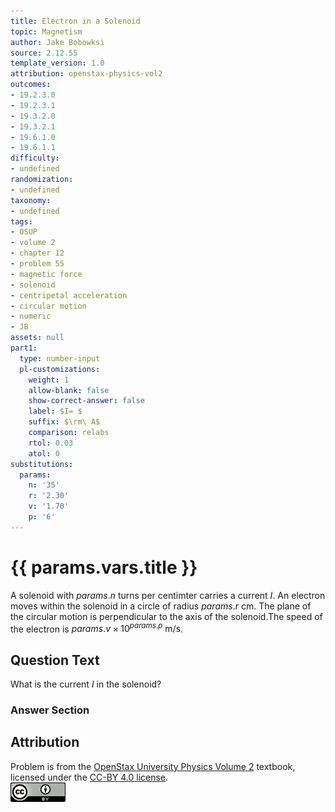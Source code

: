 ```yaml
---
title: Electron in a Solenoid
topic: Magnetism
author: Jake Bobowksi
source: 2.12.55
template_version: 1.0
attribution: openstax-physics-vol2
outcomes:
- 19.2.3.0
- 19.2.3.1
- 19.3.2.0
- 19.3.2.1
- 19.6.1.0
- 19.6.1.1
difficulty:
- undefined
randomization:
- undefined
taxonomy:
- undefined
tags:
- OSUP
- volume 2
- chapter 12
- problem 55
- magnetic force
- solenoid
- centripetal acceleration
- circular motion
- numeric
- JB
assets: null
part1:
  type: number-input
  pl-customizations:
    weight: 1
    allow-blank: false
    show-correct-answer: false
    label: $I= $
    suffix: $\rm\ A$
    comparison: relabs
    rtol: 0.03
    atol: 0
substitutions:
  params:
    n: '35'
    r: '2.30'
    v: '1.70'
    p: '6'
---
```

# {{ params.vars.title }}
A solenoid with ${{ params.n }}$ turns per centimter carries a current $I$.
An electron moves within the solenoid in a circle of radius ${{ params.r}}\textrm{ cm}$.
The plane of the circular motion is perpendicular to the axis of the solenoid.The speed of the electron is ${{ params.v }}\times 10^{ {{ params.p }} }\textrm{ m/s}$.
## Question Text

What is the current $I$ in the solenoid?

### Answer Section

## Attribution

Problem is from the [OpenStax University Physics Volume 2](https://openstax.org/details/books/university-physics-volume-2) textbook, licensed under the [CC-BY 4.0 license](https://creativecommons.org/licenses/by/4.0/).<br>![Image representing the Creative Commons 4.0 BY license.](https://raw.githubusercontent.com/firasm/bits/master/by.png)